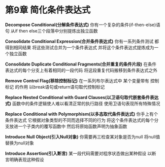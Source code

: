 # 第9章 简化条件表达式

**Decompose Conditional(分解条件表达式)**
你有一个复杂的条件(if-then-else)语句
从if then else三个段落中分别提炼出独立函数

**Consolidate Conditional Expression(合并条件表达式)**
你有一系列条件测试 都得到相同结果
将这些测试合并为一个条件表达式 并将这个条件表达式提炼成为一个独立函数

**Consolidate Duplicate Conditional Fragments(合并重复的条件片段)**
在条件表达式的每个分支上有着相同的一段代码
将这段重复代码搬移到条件表达式之外

**Remove Control Flag(移除控制标记)**
在一系列布尔表达式中 某个变量带有 控制标记 的作用
以break语句或return语句取代控制标记

**Replace Nested Conditional with Guard Clauses(以卫语句取代嵌套条件表达式)**
函数中的条件逻辑使人难以看清正常的执行路径
使用卫语句表现所有特殊情况

**Replace Conditional with Polymorphism(以多态取代条件表达式)**
你手上有个条件表达式 它根据对象类型的不同而选择不同的行为
将这个条件表达式的每个分支放进一个子类内的覆写函数中 然后将原始函数声明为抽象函数

**Introduce Null Object(引入Null对象)**
你需要再三检查某对象是否为null
将null值替换为null对象

**Introduce Assertion(引入断言)**
某一段代码需要对程序状态做出某种假设
以断言明确表现这种假设
